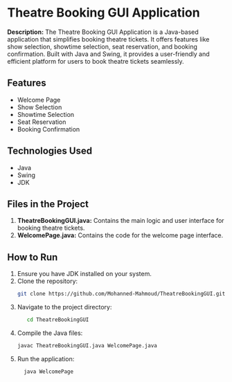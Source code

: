 # Theatre Booking GUI Application

**Description:** The Theatre Booking GUI Application is a Java-based application that simplifies booking theatre tickets. It offers features like show selection, showtime selection, seat reservation, and booking confirmation. Built with Java and Swing, it provides a user-friendly and efficient platform for users to book theatre tickets seamlessly.

## Features
- Welcome Page
- Show Selection
- Showtime Selection
- Seat Reservation
- Booking Confirmation

## Technologies Used
- Java
- Swing
- JDK

## Files in the Project
1. **TheatreBookingGUI.java:** Contains the main logic and user interface for booking theatre tickets.
2. **WelcomePage.java:** Contains the code for the welcome page interface.

## How to Run
1. Ensure you have JDK installed on your system.
2. Clone the repository:
   ```sh
   git clone https://github.com/Mohanned-Mahmoud/TheatreBookingGUI.git
3. Navigate to the project directory:
   ```sh
      cd TheatreBookingGUI
5. Compile the Java files:
   ```sh
   javac TheatreBookingGUI.java WelcomePage.java
7. Run the application:
     ```sh
       java WelcomePage
